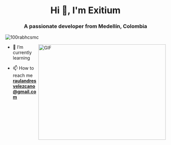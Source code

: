 <h1 align="center">Hi 👋, I'm Exitium 
<h3 align="center">A passionate developer from Medellín, Colombia</h3>

<p align="left"> <img src="https://komarev.com/ghpvc/?username=100rabhcsmc&label=Profile%20views&color=0e75b6&style=flat" alt="100rabhcsmc" /> </p>

  <img align="right" top="500" height="300" width="400" alt="GIF" src="https://media.giphy.com/media/SWoSkN6DxTszqIKEqv/giphy.gif">
</a>

- 🌱 I’m currently learning 

- 📫 How to reach me **raulandresvelezcano@gmail.com**

<br/>

<p align="center">



</p>


